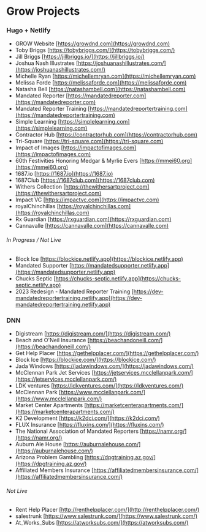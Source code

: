 # Grow Projects

### Hugo + Netlify
- GROW Website  [https://growdnd.com](https://growdnd.com)
- Toby Briggs [https://tobybriggs.com/](https://tobybriggs.com/)
- Jill Briggs [https://jillbriggs.io/](https://jillbriggs.io/)
- Joshua Nash Illustrates [https://joshuanashillustrates.com/](https://joshuanashillustrates.com/)
- Michelle Ryan [https://michellemryan.com](https://michellemryan.com)
- Melissa Forde [https://melissaforde.com](https://melissaforde.com)
- Natasha Bell [https://natashambell.com](https://natashambell.com)
- Mandated Reporter [https://mandatedreporter.com](https://mandatedreporter.com)
- Mandated Reporter Training [https://mandatedreportertraining.com](https://mandatedreportertraining.com)
- Simple Learning [https://simplelearning.com](https://simplelearning.com)
- Contractor Hub [https://contractorhub.com](https://contractorhub.com)
- Tri-Square [https://tri-square.com](https://tri-square.com)
- Impact of Images [https://impactofimages.com](https://impactofimages.com)
- 60th Festivities Honoring Medgar & Myrlie Evers [https://mmei60.org](https://mmei60.org)
- 1687.io [https://1687.io](https://1687.io)
- 1687Club [https://1687club.com](https://1687club.com)
- Withers Collection [https://thewithersartproject.com](https://thewithersartproject.com)
- Impact VC [https://impactvc.com](https://impactvc.com)
- royalChinchillas [https://royalchinchillas.com](https://royalchinchillas.com)
- Rx Guardian [https://rxguardian.com](https://rxguardian.com)
- Cannavalle [https://cannavalle.com](https://cannavalle.com)


###### In Progress / Not Live
- Block Ice [https://blockice.netlify.app](https://blockice.netlify.app)
- Mandated Supporter [https://mandatedsupporter.netlify.app](https://mandatedsupporter.netlify.app)
- Chucks Septic [https://chucks-septic.netlify.app](https://chucks-septic.netlify.app)
- 2023 Redesign - Mandated Reporter Training [https://dev-mandatedreportertraining.netlify.app](https://dev-mandatedreportertraining.netlify.app)


### DNN
- Digistream [https://digistream.com/](https://digistream.com/)
- Beach and O'Neil Insurance [https://beachandoneill.com/](https://beachandoneill.com/)
- Get Help Placer [https://gethelpplacer.com/](https://gethelpplacer.com/)
- Block Ice [https://blockice.com/](https://blockice.com/)
- Jada Windows [https://jadawindows.com/](https://jadawindows.com/)
- McClennan Park Jet Services [https://jetservices.mcclellanpark.com/](https://jetservices.mcclellanpark.com/)
- LDK ventures [https://ldkventures.com/](https://ldkventures.com/)
- McClennan Park [https://www.mcclellanpark.com/](https://www.mcclellanpark.com/)
- Market Center Apartments [https://marketcenterapartments.com/](https://marketcenterapartments.com/)
- K2 Development [https://k2dci.com/](https://k2dci.com/)
- FLUX Insurance [https://fluxins.com/](https://fluxins.com/)
- The National Association of Mandated Reporters [https://namr.org/](https://namr.org/)
- Auburn Ale House [https://auburnalehouse.com/](https://auburnalehouse.com/)
- Arizona Problem Gambling [https://dpgtraining.az.gov/](https://dpgtraining.az.gov/)
- Affiliated Members Insurance [https://affiliatedmembersinsurance.com/](https://affiliatedmembersinsurance.com/)

###### Not Live
- Rent Help Placer [http://renthelpplacer.com/](http://renthelpplacer.com/)
- salestrunk [https://www.salestrunk.com/](https://www.salestrunk.com/)
- At_Works_Subs [https://atworksubs.com/](https://atworksubs.com/)
